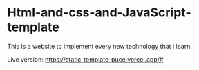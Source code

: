 # Html-and-css-and-JavaScript-template
This is a website to implement every new technology that i learn.

Live version: https://static-template-puce.vercel.app/#
